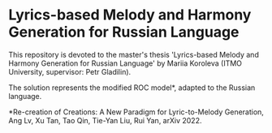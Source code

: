 # Lyrics-based Melody and Harmony Generation for Russian Language

This repository is devoted to the master's thesis 'Lyrics-based Melody and Harmony Generation for Russian Language' by Mariia Koroleva (ITMO University, supervisor: Petr Gladilin).

The solution represents the modified ROC model*, adapted to the Russian language. 

*Re-creation of Creations: A New Paradigm for Lyric-to-Melody Generation, Ang Lv, Xu Tan, Tao Qin, Tie-Yan Liu, Rui Yan, arXiv 2022.

